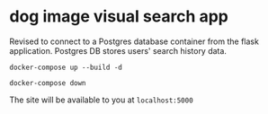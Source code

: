 # dog image visual search app

Revised to connect to a Postgres database container from the flask application.  Postgres DB stores users' search history data.

```
docker-compose up --build -d   

docker-compose down  
```

The site will be available to you at `localhost:5000`
